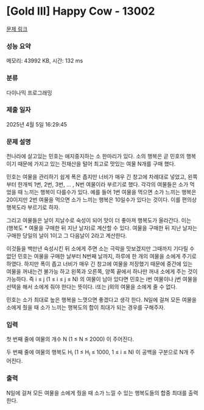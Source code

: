 # [Gold III] Happy Cow - 13002 

[문제 링크](https://www.acmicpc.net/problem/13002) 

### 성능 요약

메모리: 43992 KB, 시간: 132 ms

### 분류

다이나믹 프로그래밍

### 제출 일자

2025년 4월 5일 16:29:45

### 문제 설명

<p>천나라에 살고있는 민호는 애지중지하는 소 한마리가 있다. 소의 행복은 곧 민호의 행복이기 때문에 가지고 있는 전재산을 털어 최고로 맛있는 여물 N개를 구매 했다.</p>

<p>민호는 여물을 관리하기 쉽게 폭은 좁지만 너비가 매우 긴 창고에 차례대로 넣었고, 왼쪽부터 한개씩 1번, 2번, 3번, ... , N번 여물이라 부르기로 했다. 각각의 여물들은 소가 먹었을 때 느끼는 행복이 다를수가 있다. 예를 들어 1번 여물을 먹으면 소가 느끼는 행복은 20이지만 2번 여물을 먹으면 소가 느끼는 행복은 10일수가 있다는 것이다. 이를 편의상 행복도라 부르기로 하자.</p>

<p>그리고 여물들은 날이 지날수로 숙성이 되어 맛이 더 좋아져 행복도가 올라간다. 이는 (행복도 * 여물을 구매한 뒤 지난 날자)로 계산할 수 있다. 여물을 구매한 뒤 지난 날자는 구매한 당일의 날이 1이고 그 다음날이 2라고 계산한다.</p>

<p>이것들을 백만년 숙성시킨 뒤 소에게 주면 소는 극락을 맛보겠지만 그때까지 기다릴 수 없던 민호는 여물을 구매한 날부터 N번째 날까지, 하루에 한 개의 여물을 소에게 주기로 하였다. 하지만 폭이 좁고 너비가 매우 긴 창고에 여물을 저장했기 때문에 중간에 있는 여물을 꺼내는건 불가능 하고 왼쪽과 오른쪽, 양쪽 끝에서 하나만 꺼내 소에게 주는 것이 가능하다. 즉 i ≤ j (1 ≤ i ≤ j ≤ N) 의 여물이 남아 있다면 민호는 i번 여물이나 j번 여물을 선택을 해서 소에게 줘야 한다는 뜻이다. i또는 j외의 여물을 소에게 줄 수 없다.</p>

<p>민호는 소가 최대로 높은 행복을 느꼇으면 좋겠다고 생각 한다. N일에 걸쳐 모든 여물을 소에게 줬을 때 소가 느끼는 행복도의 합이 최대가 되는 경우를 구해주자.</p>

### 입력 

 <p>첫 번째 줄에 여물의 개수 N (1 ≤ N ≤ 2000) 이 주어진다.</p>

<p>두 번째 줄에 여물의 행복도 H<sub>i</sub> (1 ≤ H<sub>i</sub> ≤ 1000, 1 ≤ i ≤ N) 이 공백을 구분으로 N개 주어진다.</p>

### 출력 

 <p>N일에 걸쳐 모든 여물을 소에게 줬을 때 소가 느낄 수 있는 행복도들의 합중 최대를 출력한다.</p>

